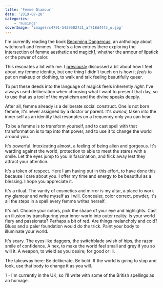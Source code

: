 ```yaml
---
title: 'Femme Glamour'
date: '2019-07-28'
categories:
    - 'musings'
coverImage: 'images/c4791-5439502731_af718d4445_o.jpg'
---
```


I'm currently reading the book [Becoming Dangerous](https://www.goodreads.com/book/show/36555616-becoming-dangerous), an anthology about witchcraft and femmes. There's a few entries there exploring the intersection of femme aesthetic and magick[1](#1), whether the armour of lipstick or the power of color.

This resonates a lot with me. I [previously](https://echonyc.name/2019/02/fabulous-and-femme/) discussed a bit about how I feel about my femme identity, but one thing I didn't touch on is how it _feels_ to put on makeup or clothing, to walk and talk feeling beautifully queer.

To put these deeds into the language of magick feels inherently _right_. I've always used deliberation when choosing what I want to present that day, so to use that as a tool of the mysticism and the divine speaks deeply.

After all, femme already is a deliberate social construct. One is not born femme, it's never assigned by a doctor or parent. It's _owned_, taken into the inner self as an identity that resonates on a frequency only you can hear.

To be a femme is to transform yourself, and to cast spell with that transformation is to tap into that power, and to use it to change the world around you.

It's powerful. Intoxicating almost, a feeling of being alien and gorgeous. It's warding against the world, protection to able to meet the stares with a smile. Let the eyes jump to you in fascination, and flick away lest they attract your attention.

It's a token of respect. Here I am having put in this effort, to have done this because I care about you. I offer my time and energy to be beautiful as a blessing. I hope you appreciate it.

It's a ritual. The vanity of cosmetics and mirror is my altar, a place to work my glamour and write myself as I will. Concealer, color correct, powder, it's all the steps in a spell every femme writes herself.

It's art. Choose your colors, pick the shape of your eye and highlights. Cast an illusion by transfiguring your inner world into outer reality. Is your world fiery and passionate? Perhaps a bit of red. Are things melancholy and cold? Blues and a paler foundation would do the trick. Paint your body to illuminate your world.

It's scary. The eyes like daggers, the switchblade swish of hips, the razor smile of confidence. A hex, to make the world feel small and grey if you so will it. A weapon, to wield as you desire; for good or ill.

The takeaway here: Be deliberate. Be bold. If the world is going to stop and look, use that body to change it as you will.

1 - I'm currently in the UK, so I'll write with some of the British spellings as an homage.
